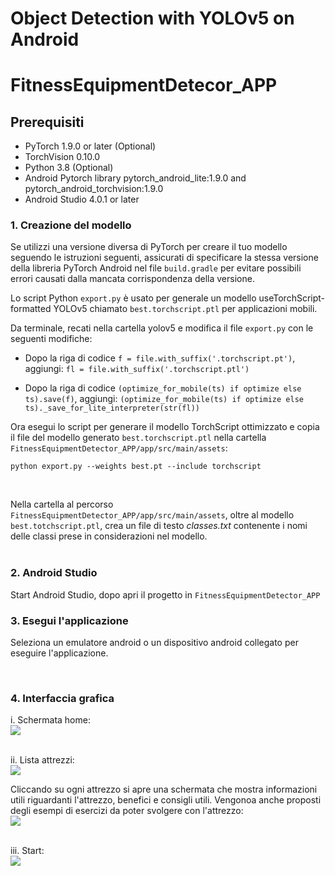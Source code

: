# Object Detection with YOLOv5 on Android
# FitnessEquipmentDetecor_APP

## Prerequisiti

* PyTorch 1.9.0 or later (Optional)
* TorchVision 0.10.0
* Python 3.8 (Optional)
* Android Pytorch library pytorch_android_lite:1.9.0 and pytorch_android_torchvision:1.9.0
* Android Studio 4.0.1 or later


### 1. Creazione del modello

Se utilizzi una versione diversa di PyTorch per creare il tuo modello seguendo le istruzioni seguenti, assicurati di specificare la stessa versione della libreria PyTorch Android nel file `build.gradle` per evitare possibili errori causati dalla mancata corrispondenza della versione.

Lo script Python `export.py` è usato per generale un modello useTorchScript-formatted YOLOv5 chiamato `best.torchscript.ptl` per applicazioni mobili.

Da terminale, recati nella cartella yolov5 e modifica il file `export.py` con le seguenti modifiche:

* Dopo la riga di codice `f = file.with_suffix('.torchscript.pt')`, aggiungi: ` fl = file.with_suffix('.torchscript.ptl') `

* Dopo la riga di codice `(optimize_for_mobile(ts) if optimize else ts).save(f)`, aggiungi: `(optimize_for_mobile(ts) if optimize else ts)._save_for_lite_interpreter(str(fl))`



Ora esegui lo script per generare il modello TorchScript ottimizzato e copia il file del modello generato `best.torchscript.ptl` nella cartella `FitnessEquipmentDetector_APP/app/src/main/assets`:

```
python export.py --weights best.pt --include torchscript
```
<br>

Nella cartella al percorso `FitnessEquipmentDetector_APP/app/src/main/assets`, oltre al modello `best.totchscript.ptl`, crea un file di testo *classes.txt* contenente i nomi delle classi prese in considerazioni nel modello. <br>
<br>


### 2. Android Studio

Start Android Studio, dopo apri il progetto in `FitnessEquipmentDetector_APP`

### 3. Esegui l'applicazione

Seleziona un emulatore android o un dispositivo android collegato per eseguire l'applicazione.

<br>

### 4. Interfaccia grafica

i. Schermata home: <br>
<img src="/images1/2.png"> <br><br>

ii. Lista attrezzi: <br>
<img src="/images2/2.png"> <br>



Cliccando su ogni attrezzo si apre una schermata che mostra informazioni utili riguardanti l'attrezzo, benefici e consigli utili. Vengonoa anche proposti degli esempi di esercizi da poter svolgere con l'attrezzo: <br>
<img src="/images2/3.png"> <br><br>


iii. Start: <br>
<img src="/images2/4.png"> <br><br>

